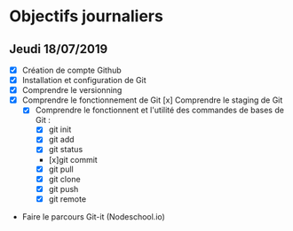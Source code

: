 # Objectifs journaliers

## Jeudi 18/07/2019


* [x] Création de compte Github
* [x] Installation et configuration de Git
* [x] Comprendre le versionning
* [x] Comprendre le fonctionnement de Git
  [x] Comprendre le staging de Git
  * [x] Comprendre le fonctionnent et l'utilité des commandes de bases de Git :
    * [x] git init
    * [x] git add
    * [x]  git status
    * [x]git commit
    * [x] git pull
    * [x] git clone
    * [x] git push
    * [x] git remote
* Faire le parcours Git-it (Nodeschool.io)